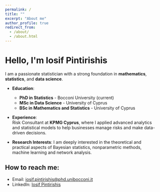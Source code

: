 ```yaml
---
permalink: /
title: ""
excerpt: "About me"
author_profile: true
redirect_from: 
  - /about/
  - /about.html
---
```


# Hello, I'm Iosif Pintirishis

I am a passionate statistician with a strong foundation in **mathematics**, **statistics**, and **data science**. 

- **Education**:
  - **PhD in Statistics** - Bocconi University (current)
  - **MSc in Data Science** - University of Cyprus
  - **BSc in Mathematics and Statistics** - University of Cyprus


- **Experience**:  
  Risk Consultant at **KPMG Cyprus**, where I applied advanced analytics and statistical models to help businesses manage risks and make data-driven decisions.

- **Research Interests**:
  I am deeply interested in the theoretical and practical aspects of Bayesian statistics, nonparametric methods, machine learning and network analysis.


## How to reach me:
- Email: [iosif.pintirishis@phd.unibocconi.it](iosif.pintirishis@phd.unibocconi.it)
- LinkedIn: [Iosif Pintirishis](https://www.linkedin.com/in/iosif-pintirishis-a69387244/)





